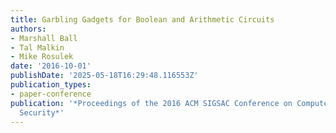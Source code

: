 ```yaml
---
title: Garbling Gadgets for Boolean and Arithmetic Circuits
authors:
- Marshall Ball
- Tal Malkin
- Mike Rosulek
date: '2016-10-01'
publishDate: '2025-05-18T16:29:48.116553Z'
publication_types:
- paper-conference
publication: '*Proceedings of the 2016 ACM SIGSAC Conference on Computer and Communications
  Security*'
---
```

